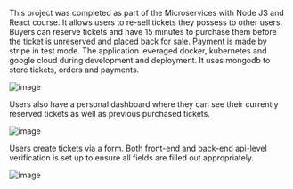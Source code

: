 This project was completed as part of the Microservices with Node JS and React course. It allows users to re-sell tickets they possess to other users. Buyers can reserve tickets and have 15 minutes to purchase them before the ticket is unreserved and placed back for sale. Payment is made by stripe in test mode.
The application leveraged docker, kubernetes and google cloud during development and deployment. It uses mongodb to store tickets, orders and payments. 

![image](https://user-images.githubusercontent.com/68883139/159907844-a0923839-7215-4ed5-8877-82da20444d7b.png)

Users also have a personal dashboard where they can see their currently reserved tickets as well as previous purchased tickets. 

![image](https://user-images.githubusercontent.com/68883139/159908098-64ae5a34-a2b2-4c17-a552-e4a6ba103d2d.png)

Users create tickets via a form. Both front-end and back-end api-level verification is set up to ensure all fields are filled out appropriately. 

![image](https://user-images.githubusercontent.com/68883139/159908461-4ccfa3f2-b897-48b6-af23-76bbbc0828a9.png)






